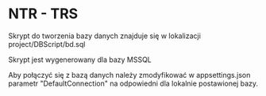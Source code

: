 # NTR - TRS

Skrypt do tworzenia bazy danych znajduje się w lokalizacji project/DBScript/bd.sql

Skrypt jest wygenerowany dla bazy MSSQL

Aby połączyć się z bazą danych należy zmodyfikować w appsettings.json parametr "DefaultConnection" na odpowiedni dla lokalnie postawionej bazy.


